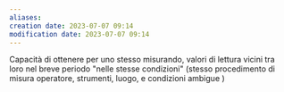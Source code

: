 ```yaml
---
aliases: 
creation date: 2023-07-07 09:14
modification date: 2023-07-07 09:14
---
```


Capacità di ottenere per uno stesso misurando, valori di lettura vicini tra loro nel breve periodo "nelle stesse condizioni" (stesso procedimento di misura operatore, strumenti, luogo, e condizioni ambigue )